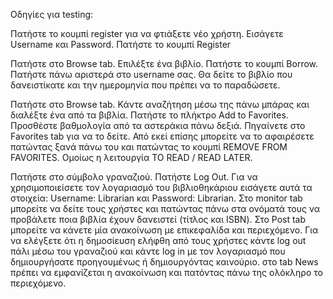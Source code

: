 Οδηγίες για testing:

Πατήστε το κουμπί register για να φτιάξετε νέο χρήστη. Εισάγετε Username και Password. Πατήστε το κουμπί Register

Πατήστε στο Browse tab. Επιλέξτε ένα βιβλίο. Πατήστε το κουμπί Borrow. Πατήστε πάνω αριστερά στο username σας. Θα δείτε το βιβλίο που δανειστίκατε και την ημερομηνία που πρέπει να το παραδώσετε. 

Πατήστε στο Browse tab. Κάντε αναζήτηση μέσω της πάνω μπάρας και διαλέξτε ένα από τα βιβλία. Πατήστε το πλήκτρο Add to Favorites. Προσθέστε βαθμολογία από τα αστεράκια πάνω δεξιά. Πηγαίνετε στο Favorites tab για να το δείτε. Από εκεί επίσης μπορείτε να το αφαιρέσετε πατώντας ξανά πάνω του και πατώντας το κουμπί REMOVE FROM FAVORITES. Ομοίως η λειτουργία TO READ / READ LATER.

Πατήστε στο σύμβολο γραναζιού. Πατήστε Log Out. Για να χρησιμοποιείσετε τον λογαριασμό του βιβλιοθηκάριου εισάγετε αυτά τα στοιχεία: Username: Librarian και Password: Librarian. Στο monitor tab μπορείτε να δείτε τους χρήστες και πατώντας πάνω στα ονόματά τους να προβάλετε ποια βιβλία έχουν δανειστεί (τίτλος και ISBN). Στο Post tab μπορείτε να κάνετε μία ανακοίνωση με επικεφαλίδα και περιεχόμενο. Για να ελέγξετε ότι η δημοσίευση ελήφθη από τους χρήστες κάντε log out πάλι μέσω του γραναζιού και κάντε log in με τον λογαριασμό που δημιουργήσατε προηγουμένως ή δημιουργόντας καινούριο. στο tab News πρέπει να εμφανίζεται η ανακοίνωση και πατόντας πάνω της ολόκληρο το περιεχόμενο. 
